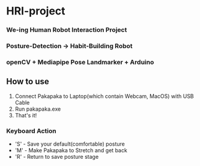# HRI-project

### We-ing Human Robot Interaction Project

### Posture-Detection -> Habit-Building Robot

### openCV + Mediapipe Pose Landmarker + Arduino

## How to use

1. Connect Pakapaka to Laptop(which contain Webcam, MacOS) with USB Cable
2. Run pakapaka.exe
3. That's it!

### Keyboard Action

- 'S' - Save your default(comfortable) posture
- 'M' - Make Pakapaka to Stretch and get back
- 'R' - Return to save posture stage
